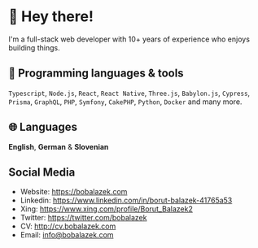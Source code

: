 # 👋 Hey there!

I'm a full-stack web developer with 10+ years of experience who enjoys building things.

## 🔨 Programming languages & tools

`Typescript`, `Node.js`, `React`, `React Native`, `Three.js`, `Babylon.js`, `Cypress`, `Prisma`, `GraphQL`, `PHP`, `Symfony`, `CakePHP`, `Python`, `Docker` and many more.

## 🌐 Languages

**English**, **German** & **Slovenian**

## Social Media

* Website: https://bobalazek.com
* Linkedin: https://www.linkedin.com/in/borut-balazek-41765a53
* Xing: https://www.xing.com/profile/Borut_Balazek2
* Twitter: https://twitter.com/bobalazek
* CV: http://cv.bobalazek.com
* Email: info@bobalazek.com
